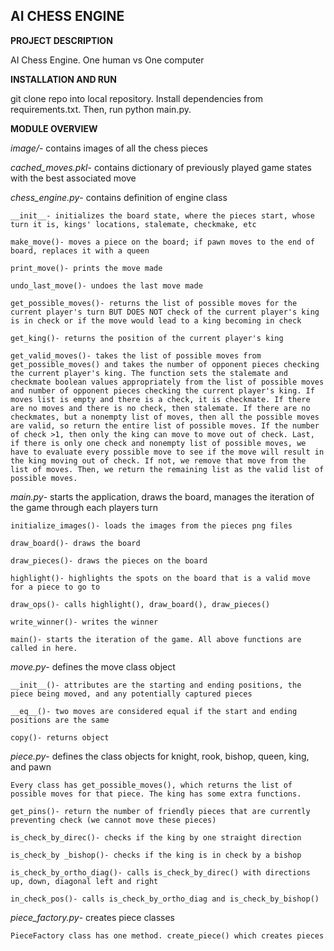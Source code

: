 ## AI CHESS ENGINE

**PROJECT DESCRIPTION**

AI Chess Engine. One human vs One computer

**INSTALLATION AND RUN**

git clone repo into local repository. Install dependencies from requirements.txt. Then, run python main.py.

**MODULE OVERVIEW**

*image/*- contains images of all the chess pieces

*cached_moves.pkl*- contains dictionary of previously played game states with the best associated move

*chess_engine.py*- contains definition of engine class

    __init__- initializes the board state, where the pieces start, whose turn it is, kings' locations, stalemate, checkmake, etc

    make_move()- moves a piece on the board; if pawn moves to the end of board, replaces it with a queen

    print_move()- prints the move made

    undo_last_move()- undoes the last move made

    get_possible_moves()- returns the list of possible moves for the current player's turn BUT DOES NOT check of the current player's king is in check or if the move would lead to a king becoming in check

    get_king()- returns the position of the current player's king

    get_valid_moves()- takes the list of possible moves from get_possible_moves() and takes the number of opponent pieces checking the current player's king. The function sets the stalemate and checkmate boolean values appropriately from the list of possible moves and number of opponent pieces checking the current player's king. If moves list is empty and there is a check, it is checkmate. If there are no moves and there is no check, then stalemate. If there are no checkmates, but a nonempty list of moves, then all the possible moves are valid, so return the entire list of possible moves. If the number of check >1, then only the king can move to move out of check. Last, if there is only one check and nonempty list of possible moves, we have to evaluate every possible move to see if the move will result in the king moving out of check. If not, we remove that move from the list of moves. Then, we return the remaining list as the valid list of possible moves.

*main.py*- starts the application, draws the board, manages the iteration of the game through each players turn

    initialize_images()- loads the images from the pieces png files

    draw_board()- draws the board

    draw_pieces()- draws the pieces on the board

    highlight()- highlights the spots on the board that is a valid move for a piece to go to

    draw_ops()- calls highlight(), draw_board(), draw_pieces()

    write_winner()- writes the winner

    main()- starts the iteration of the game. All above functions are called in here.

*move.py*- defines the move class object

    __init__()- attributes are the starting and ending positions, the piece being moved, and any potentially captured pieces

    __eq__()- two moves are considered equal if the start and ending positions are the same

    copy()- returns object

*piece.py*- defines the class objects for knight, rook, bishop, queen, king, and pawn

    Every class has get_possible_moves(), which returns the list of possible moves for that piece. The king has some extra functions.

    get_pins()- return the number of friendly pieces that are currently preventing check (we cannot move these pieces)
    
    is_check_by_direc()- checks if the king by one straight direction

    is_check_by _bishop()- checks if the king is in check by a bishop

    is_check_by_ortho_diag()- calls is_check_by_direc() with directions up, down, diagonal left and right

    in_check_pos()- calls is_check_by_ortho_diag and is_check_by_bishop()

*piece_factory.py*- creates piece classes

    PieceFactory class has one method. create_piece() which creates pieces






    

    
  



